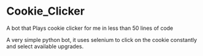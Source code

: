# Cookie_Clicker
A bot that Plays cookie clicker for me in less than 50 lines of code

A very simple python bot, it uses selenium to click on the cookie constantly and select available upgrades.
